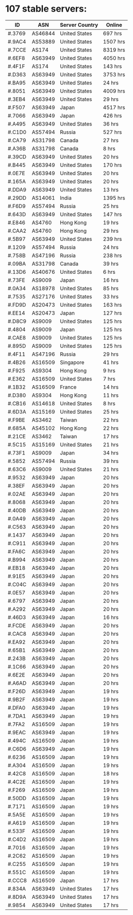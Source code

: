 # 107 stable servers:

| ID | ASN | Server Country | Online |
| ------ | ------ | ------ | ------ |
| #.3769 | AS46844 | United States | 697 hrs |
| #.9AC4 | AS53889 | United States | 1507 hrs |
| #.7CCE | AS174 | United States | 8319 hrs |
| #.6EF8 | AS63949 | United States | 4050 hrs |
| #.4F1F | AS174 | United States | 143 hrs |
| #.D363 | AS63949 | United States | 3753 hrs |
| #.BA95 | AS63949 | United States | 24 hrs |
| #.8051 | AS63949 | United States | 4009 hrs |
| #.3EB4 | AS63949 | United States | 29 hrs |
| #.F507 | AS63949 | Japan | 4517 hrs |
| #.7066 | AS63949 | Japan | 426 hrs |
| #.A495 | AS63949 | United States | 36 hrs |
| #.C1D0 | AS57494 | Russia | 527 hrs |
| #.CA79 | AS31798 | Canada | 27 hrs |
| #.A36B | AS31798 | Canada | 8 hrs |
| #.39CD | AS63949 | United States | 20 hrs |
| #.B445 | AS63949 | United States | 170 hrs |
| #.0E7E | AS63949 | United States | 20 hrs |
| #.165A | AS63949 | United States | 20 hrs |
| #.DDA9 | AS63949 | United States | 13 hrs |
| #.29DD | AS14061 | India | 1395 hrs |
| #.F6D9 | AS57494 | Russia | 25 hrs |
| #.643D | AS63949 | United States | 147 hrs |
| #.E846 | AS4760 | Hong Kong | 19 hrs |
| #.CAA2 | AS4760 | Hong Kong | 29 hrs |
| #.5B97 | AS63949 | United States | 239 hrs |
| #.1209 | AS57494 | Russia | 24 hrs |
| #.758B | AS47196 | Russia | 238 hrs |
| #.09BA | AS31798 | Canada | 39 hrs |
| #.13D6 | AS40676 | United States | 6 hrs |
| #.73FE | AS9009 | Japan | 16 hrs |
| #.0A34 | AS18978 | United States | 85 hrs |
| #.7535 | AS27176 | United States | 33 hrs |
| #.FD9D | AS20473 | United States | 163 hrs |
| #.EE14 | AS20473 | Japan | 127 hrs |
| #.D8C9 | AS9009 | United States | 125 hrs |
| #.4804 | AS9009 | Japan | 125 hrs |
| #.CAE8 | AS9009 | United States | 125 hrs |
| #.895D | AS9009 | United States | 125 hrs |
| #.4F11 | AS47196 | Russia | 29 hrs |
| #.4B26 | AS16509 | Singapore | 41 hrs |
| #.F925 | AS9304 | Hong Kong | 9 hrs |
| #.E362 | AS16509 | United States | 7 hrs |
| #.1B32 | AS16509 | France | 14 hrs |
| #.D380 | AS9304 | Hong Kong | 11 hrs |
| #.CB16 | AS14618 | United States | 8 hrs |
| #.6D3A | AS15169 | United States | 25 hrs |
| #.F9BE | AS3462 | Taiwan | 22 hrs |
| #.685A | AS45102 | Hong Kong | 22 hrs |
| #.21CE | AS3462 | Taiwan | 17 hrs |
| #.5C15 | AS15169 | United States | 21 hrs |
| #.73F1 | AS9009 | Japan | 34 hrs |
| #.5852 | AS57494 | Russia | 39 hrs |
| #.63C6 | AS9009 | United States | 21 hrs |
| #.9532 | AS63949 | Japan | 20 hrs |
| #.38EF | AS63949 | Japan | 20 hrs |
| #.02AE | AS63949 | Japan | 20 hrs |
| #.8068 | AS63949 | Japan | 20 hrs |
| #.40DB | AS63949 | Japan | 20 hrs |
| #.0A49 | AS63949 | Japan | 20 hrs |
| #.C563 | AS63949 | Japan | 20 hrs |
| #.1437 | AS63949 | Japan | 20 hrs |
| #.C911 | AS63949 | Japan | 20 hrs |
| #.FA6C | AS63949 | Japan | 20 hrs |
| #.B994 | AS63949 | Japan | 20 hrs |
| #.EB18 | AS63949 | Japan | 20 hrs |
| #.91E5 | AS63949 | Japan | 20 hrs |
| #.C04C | AS63949 | Japan | 20 hrs |
| #.0E57 | AS63949 | Japan | 20 hrs |
| #.6797 | AS63949 | Japan | 20 hrs |
| #.A292 | AS63949 | Japan | 20 hrs |
| #.46D3 | AS63949 | Japan | 16 hrs |
| #.FCDE | AS63949 | Japan | 20 hrs |
| #.CAC8 | AS63949 | Japan | 20 hrs |
| #.EA92 | AS63949 | Japan | 20 hrs |
| #.65B1 | AS63949 | Japan | 20 hrs |
| #.243B | AS63949 | Japan | 20 hrs |
| #.1C66 | AS63949 | Japan | 20 hrs |
| #.6E2E | AS63949 | Japan | 20 hrs |
| #.A6AD | AS63949 | Japan | 20 hrs |
| #.F26D | AS63949 | Japan | 19 hrs |
| #.9B2F | AS63949 | Japan | 19 hrs |
| #.DFA0 | AS63949 | Japan | 19 hrs |
| #.7DA1 | AS63949 | Japan | 19 hrs |
| #.7FA2 | AS16509 | Japan | 19 hrs |
| #.9EAC | AS63949 | Japan | 19 hrs |
| #.494C | AS16509 | Japan | 19 hrs |
| #.C6D6 | AS63949 | Japan | 19 hrs |
| #.6236 | AS16509 | Japan | 19 hrs |
| #.A304 | AS16509 | Japan | 19 hrs |
| #.42C8 | AS16509 | Japan | 18 hrs |
| #.4C2E | AS16509 | Japan | 19 hrs |
| #.F269 | AS16509 | Japan | 19 hrs |
| #.50DD | AS16509 | Japan | 19 hrs |
| #.7171 | AS16509 | Japan | 19 hrs |
| #.5A5E | AS16509 | Japan | 19 hrs |
| #.A619 | AS16509 | Japan | 19 hrs |
| #.533F | AS16509 | Japan | 19 hrs |
| #.C4D2 | AS16509 | Japan | 19 hrs |
| #.7016 | AS16509 | Japan | 19 hrs |
| #.2C62 | AS16509 | Japan | 19 hrs |
| #.C255 | AS16509 | Japan | 19 hrs |
| #.551C | AS16509 | Japan | 19 hrs |
| #.CCC8 | AS16509 | Japan | 17 hrs |
| #.834A | AS63949 | United States | 17 hrs |
| #.8D9A | AS63949 | United States | 17 hrs |
| #.9854 | AS63949 | United States | 17 hrs |

